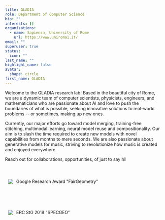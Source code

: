 ```yaml
---
title: GLADIA
role: Department of Computer Science
bio: ""
interests: []
organizations:
  - name: Sapienza, University of Rome
    url: https://www.uniroma1.it/
email: ""
superuser: true
status:
  icon: ""
last_name: ""
highlight_name: false
avatar:
  shape: circle
first_name: GLADIA
---
```

Welcome to the GLADIA research lab! Based in the beautiful city of Rome, we are a dynamic team of computer scientists, physicists, engineers, and mathematicians who are passionate about AI and love to push the boundaries of what is possible, seeking innovative solutions to real-world problems -- or sometimes, making up new ones. 

Currently, our major efforts go toward model merging, training-free stitching, multimodal learning, neural model reuse and compositionality. Our aim is to slash the time required to create new models with novel capabilities from months to mere seconds. We are also passionate about generative models for music, striving to revolutionize how music is created and enjoyed everywhere.

Reach out for collaborations, opportunities, of just to say hi!
<!-- 
<ul style="list-style:none; padding:0; margin:0;">
  <li class="funding-item" style="display:flex; align-items:center; height:100px; margin-bottom:0px; padding:10px; justify-content:space-between">
    <img class="funding-img" src="https://research.google/static/images/google_research_lockup-121987c06c0aa0ab26ca8716a0f2e7945d1cbf82077bbab9f914dac0a0bf099f.svg" style="display:inline-block; vertical-align:middle; width:200px; height:auto; margin-right:20px;"/> 
    <strong style="display:inline-block; vertical-align:middle; flex:1;font-weight:400;">Google Research Award "FairGeometry"</strong>
  </li>
  <li class="funding-item" style="display:flex; align-items:center; height:100px; margin-bottom:0px; padding:10px; justify-content:space-between">
    <img class="funding-img" src="https://erc.europa.eu/sites/default/files/LOGO_ERC-FLAG_EU_.jpg" style="display:inline-block; vertical-align:middle; width:200px; height:auto; margin-right:20px;"/> 
    <strong style="display:inline-block; vertical-align:middle;flex:1;font-weight:400;">ERC StG 2018 "SPECGEO"</strong>
  </li>
</ul> -->

<ul style="list-style:none; padding:0; margin:0; display:flex; flex-wrap: wrap; justify-content: space-between;">
  <li style="width: 100%; margin-bottom: 0px; display: flex; align-items: center;  padding-right: 10px; padding-left: 10px; height: 100px;">
    <img src="uploads/google_research_award.png" style="max-width: 150px; height: auto; margin-right: 10px;"/>
    <div style="flex: 1; min-width: 50px">
      <h4 style="margin: 0; font-weight: 400;">Google Research Award "FairGeometry"</h4>
      <!-- <p style="margin: 5px 0 0 0; font-size: 14px;">Description text goes here.</p> -->
    </div>
  </li>
  <li style="width: 100%; margin-bottom: 0px; display: flex; align-items: center; padding-right: 10px; padding-left: 10px; height: 100px;" >
    <img src="https://erc.europa.eu/sites/default/files/LOGO_ERC-FLAG_EU_.jpg" style="max-width: 150px; height: auto; margin-right: 10px;"/>
    <div style="flex: 1; min-width: 50px">
      <h4 style="margin: 0; font-weight: 400;">ERC StG 2018 "SPECGEO"</h4>
      <!-- <p style="margin: 5px 0 0 0; font-size: 14px;">Description text goes here.</p> -->
    </div>
  </li>
</ul>
